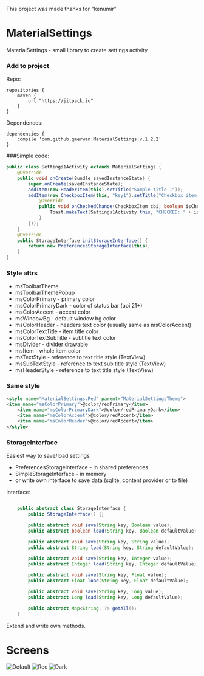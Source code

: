 This project was made thanks for "kenumir"

# MaterialSettings
MaterialSettings - small library to create settings activity


### Add to project

Repo:
```
repositories {
	maven {
		url "https://jitpack.io"
	}
}
```

Dependences:
```
dependencies {
	compile 'com.github.gmerwan:MaterialSettings:v.1.2.2'
}
```

###Simple code:
```java
public class Settings1Activity extends MaterialSettings {
	@Override
	public void onCreate(Bundle savedInstanceState) {
		super.onCreate(savedInstanceState);
		addItem(new HeaderItem(this).setTitle("Sample title 1"));
		addItem(new CheckboxItem(this, "key1").setTitle("Checkbox item 1").setSubtitle("Subtitle text 1").setOnCheckedChangeListener(new CheckboxItem.OnCheckedChangeListener() {
			@Override
			public void onCheckedChange(CheckboxItem cbi, boolean isChecked) {
				Toast.makeText(Settings1Activity.this, "CHECKED: " + isChecked, Toast.LENGTH_SHORT).show();
			}
		}));
	}
	@Override
    public StorageInterface initStorageInterface() {
    	return new PreferencesStorageInterface(this);
    }
}
```

### Style attrs
* msToolbarTheme
* msToolbarThemePopup
* msColorPrimary - primary color
* msColorPrimaryDark - color of status bar (api 21+)
* msColorAccent - accent color
* msWindowBg - default window bg color
* msColorHeader - headers text color (usually same as msColorAccent)
* msColorTextTitle - item title color
* msColorTextSubTitle - subtitle text color
* msDivider - divider drawable
* msItem - whole item color
* msTextStyle - reference to text title style (TextView)
* msSubTextStyle - reference to text sub title style (TextView)
* msHeaderStyle - reference to text title style (TextView)

### Same style
```xml
<style name="MaterialSettings.Red" parent="MaterialSettingsTheme">
<item name="msColorPrimary">@color/redPrimary</item>
    <item name="msColorPrimaryDark">@color/redPrimaryDark</item>
    <item name="msColorAccent">@color/redAccent</item>
    <item name="msColorHeader">@color/redAccent</item>
</style>
```

### StorageInterface
Easiest way to save/load settings

* PreferencesStorageInterface - in shared preferences
* SimpleStorageInterface - in memory
* or write own interface to save data (sqlite, content provider or to file)

Interface:

```java

    public abstract class StorageInterface {
        public StorageInterface() {}

        public abstract void save(String key, Boolean value);
        public abstract boolean load(String key, Boolean defaultValue);

        public abstract void save(String key, String value);
        public abstract String load(String key, String defaultValue);

        public abstract void save(String key, Integer value);
        public abstract Integer load(String key, Integer defaultValue);

        public abstract void save(String key, Float value);
        public abstract Float load(String key, Float defaultValue);

        public abstract void save(String key, Long value);
        public abstract Long load(String key, Long defaultValue);

        public abstract Map<String, ?> getAll();
    }

```

Extend and write own methods.

# Screens
![Default](/screens/theme_default2.png)
![Rec](/screens/theme_red2.png)
![Dark](/screens/theme_dark2.png)

